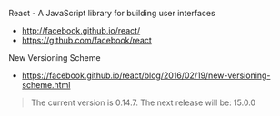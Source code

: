 React - A JavaScript library for building user interfaces
- http://facebook.github.io/react/
- https://github.com/facebook/react

New Versioning Scheme
- https://facebook.github.io/react/blog/2016/02/19/new-versioning-scheme.html

> The current version is 0.14.7. The next release will be: 15.0.0
